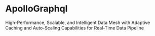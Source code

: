 # ApolloGraphql
High-Performance, Scalable, and Intelligent Data Mesh with Adaptive Caching and Auto-Scaling Capabilities for Real-Time Data Pipeline
